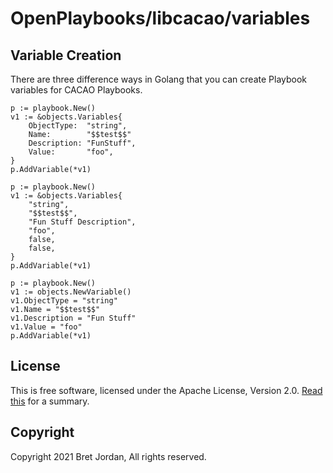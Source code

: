 # OpenPlaybooks/libcacao/variables


## Variable Creation

There are three difference ways in Golang that you can create Playbook variables
for CACAO Playbooks.

```
p := playbook.New()
v1 := &objects.Variables{
	ObjectType:  "string",
	Name:        "$$test$$"
	Description: "FunStuff",
	Value:       "foo",
}
p.AddVariable(*v1)
```

```
p := playbook.New()
v1 := &objects.Variables{
	"string",
	"$$test$$",
	"Fun Stuff Description",
	"foo",
	false,
	false,
}
p.AddVariable(*v1)
```

```
p := playbook.New()
v1 := objects.NewVariable()
v1.ObjectType = "string"
v1.Name = "$$test$$"
v1.Description = "Fun Stuff"
v1.Value = "foo"
p.AddVariable(*v1)
```

## License

This is free software, licensed under the Apache License, Version 2.0.
[Read this](https://tldrlegal.com/license/apache-license-2.0-(apache-2.0)) for
a summary.


## Copyright

Copyright 2021 Bret Jordan, All rights reserved.

